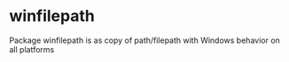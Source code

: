 # winfilepath
Package winfilepath is as copy of path/filepath with Windows behavior on all platforms
